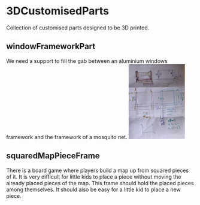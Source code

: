 # 3DCustomisedParts
Collection of customised parts designed to be 3D printed.
## windowFrameworkPart
We need a support to fill the gab between an aluminium windows framework and the framework of a mosquito net.
<img src="https://raw.githubusercontent.com/AngelaFabregues/3DCustomisedParts/master/windowFrameworkPart/draft.jpg" height="200">
## squaredMapPieceFrame
There is a board game where players build a map up from squared pieces of it. It is very difficult for little kids to place a piece without moving the already placed pieces of the map.
This frame should hold the placed pieces among themselves. It should also be easy for a little kid to place a new piece.